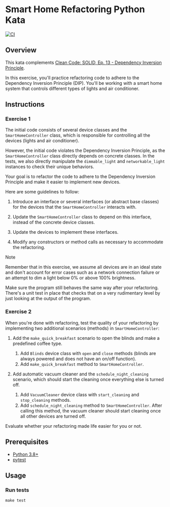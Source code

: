 # Smart Home Refactoring Python Kata

[![CI](https://github.com/Coding-Cuddles/smart-home-refactoring-python-kata/actions/workflows/main.yml/badge.svg)](https://github.com/Coding-Cuddles/smart-home-refactoring-python-kata/actions/workflows/main.yml)

## Overview

This kata complements [Clean Code: SOLID, Ep. 13 - Dependency Inversion Principle](https://cleancoders.com/episode/clean-code-episode-13).

In this exercise, you'll practice refactoring code to adhere to the Dependency
Inversion Principle (DIP). You'll be working with a smart home system that
controls different types of lights and air conditioner.

## Instructions

### Exercise 1

The initial code consists of several device classes and the
`SmartHomeController` class, which is responsible for controlling all the
devices (lights and air conditioner).

However, the initial code violates the Dependency Inversion Principle, as the
`SmartHomeController` class directly depends on concrete classes. In the tests,
we also directly manipulate the `dimmable_light` and `networkable_light`
instances to check their unique behaviors.

Your goal is to refactor the code to adhere to the Dependency Inversion
Principle and make it easier to implement new devices.

Here are some guidelines to follow:

1. Introduce an interface or several interfaces (or abstract base classes) for
   the devices that the `SmartHomeController` interacts with.

1. Update the `SmartHomeController` class to depend on this interface, instead
   of the concrete device classes.

1. Update the devices to implement these interfaces.

1. Modify any constructors or method calls as necessary to accommodate the
   refactoring.

> [!NOTE]
>
> Remember that in this exercise, we assume all devices are in an ideal state
> and don't account for error cases such as a network connection failure or an
> attempt to dim a light below 0% or above 100% brightness.

Make sure the program still behaves the same way after your refactoring.
There's a unit test in place that checks that on a very rudimentary level by
just looking at the output of the program.

### Exercise 2

When you're done with refactoring, test the quality of your refactoring by
implementing two additional scenarios (methods) in `SmartHomeController`:

1. Add the `make_quick_breakfast` scenario to open the blinds and make a
   predefined coffee type.
   1. Add `Blinds` device class with `open` and `close` methods
      (blinds are always powered and does not have an on/off function).
   1. Add `make_quick_breakfast` method to `SmartHomeController`.

1. Add automatic vacuum cleaner and the `schedule_night_cleaning` scenario, which
   should start the cleaning once everything else is turned off.
   1. Add `VacuumCleaner` device class with `start_cleaning` and `stop_cleaning`
      methods.
   1. Add `schedule_night_cleaning` method to `SmartHomeController`. After
      calling this method, the vacuum cleaner should start cleaning once all
      other devices are turned off.

Evaluate whether your refactoring made life easier for you or not.

## Prerequisites

- [Python 3.8+](https://www.python.org/)
- [pytest](https://pytest.org)

## Usage

### Run tests

```console
make test
```
